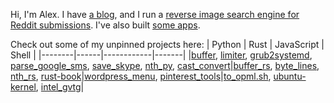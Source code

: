 Hi, I'm Alex. I have [a blog](https://alexdelorenzo.dev/), and I run a [reverse image search engine for Reddit submissions](https://dupebot.firstbyte.dev/). I've also built [some apps](https://producthunt.com/@alexdelorenzo/made).

Check out some of my unpinned projects here:
| Python | Rust | JavaScript | Shell |
|--------|------|------------|-------|
|[buffer](https://gitlab.com/thismachinechills/buffer), [limiter](https://gitlab.com/thismachinechills/limiter), [grub2systemd](https://github.com/alexdelorenzo/grub2systemd), [parse_google_sms](https://github.com/alexdelorenzo/parse_google_sms), [save_skype](https://github.com/alexdelorenzo/save_skype), [nth_py](https://github.com/alexdelorenzo/nth_py), [cast_convert](https://github.com/alexdelorenzo/cast_convert)|[buffer_rs](https://gitlab.com/thismachinechills/buffers-rs), [byte_lines](https://gitlab.com/thismachinechills/byte_lines), [nth_rs](https://github.com/alexdelorenzo/nth_rs), [rust-book](https://github.com/alexdelorenzo/rust-book)|[wordpress_menu](https://github.com/alexdelorenzo/wordpress_menu), [pinterest_tools](https://github.com/alexdelorenzo/pinterest_tools)|[to_opml.sh](https://github.com/airsonic/airsonic/issues/1422#issuecomment-561431535), [ubuntu-kernel](https://github.com/alexdelorenzo/ubuntu-kernel), [intel_gvtg](https://github.com/alexdelorenzo/intel-gvtg)|


<!--| Python | Rust | JavaScript | Shell |
|--------|------|------------|-------|
|[buffer](https://gitlab.com/thismachinechills/buffer)|[buffer_rs](https://gitlab.com/thismachinechills/buffers-rs)|[wordpress_menu](https://github.com/alexdelorenzo/wordpress_menu)|[to_opml.sh](https://github.com/airsonic/airsonic/issues/1422#issuecomment-561431535)|
|[limiter](https://gitlab.com/thismachinechills/limiter)|[nth_rs](https://github.com/alexdelorenzo/nth_rs)|[pinterest_tools](https://github.com/alexdelorenzo/pinterest_tools)|[ubuntu-kernel](https://github.com/alexdelorenzo/ubuntu-kernel)|
|[grub2systemd](https://github.com/alexdelorenzo/grub2systemd)|[rust-book](https://github.com/alexdelorenzo/rust-book)|            |[intel_gvtg](https://github.com/alexdelorenzo/intel-gvtg)|
|[parse_google_sms](https://github.com/alexdelorenzo/parse_google_sms)| | | | -->

<!--
## Python
 - [limiter](https://gitlab.com/thismachinechills/limiter)
 - [buffer](https://gitlab.com/thismachinechills/buffer)
 - [grub2systemd](https://github.com/alexdelorenzo/grub2systemd)
 - [parse_google_sms](https://github.com/alexdelorenzo/parse_google_sms)

## Rust
 - [buffer_rs](https://gitlab.com/thismachinechills/buffer_rs)
 - [nth_rs](https://github.com/alexdelorenzo/nth_rs)
 - [rust-book](https://github.com/alexdelorenzo/rust-book)

## Shell
 - [to_opml.sh](https://github.com/airsonic/airsonic/issues/1422#issuecomment-561431535)
 - [ubuntu-kernel](https://github.com/alexdelorenzo/ubuntu-kernel)
 - [transmission_user](https://github.com/alexdelorenzo/transmission_user)
 - [intel_gvtg](https://github.com/alexdelorenzo/intel-gvtg)

## JavaScript
 - [wordpress_menu](https://github.com/alexdelorenzo/wordpress_menu)
 - [pinterest_tools](https://github.com/alexdelorenzo/pinterest_tools)


**alexdelorenzo/alexdelorenzo** is a ✨ _special_ ✨ repository because its `README.md` (this file) appears on your GitHub profile.

Here are some ideas to get you started:

- 🔭 I’m currently working on ...
- 🌱 I’m currently learning ...
- 👯 I’m looking to collaborate on ...
- 🤔 I’m looking for help with ...
- 💬 Ask me about ...
- 📫 How to reach me: ...
- 😄 Pronouns: ...
- ⚡ Fun fact: ...
-->
